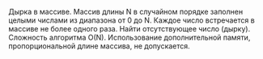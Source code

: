    Дырка в массиве. 
Массив длины N в случайном порядке заполнен целыми числами из диапазона от 0 до N.
Каждое число встречается в массиве не более одного раза. Найти отсутствующее число (дырку). 
Сложность алгоритма O(N). 
Использование дополнительной памяти, пропорциональной длине массива, не допускается.
